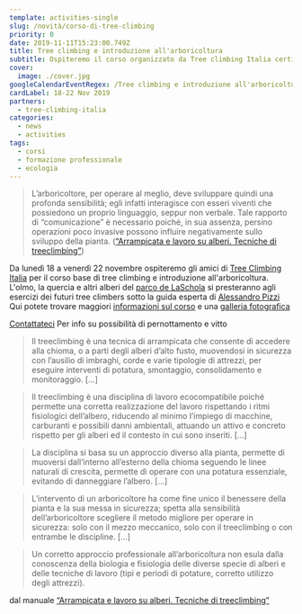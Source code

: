 ```yaml
---
template: activities-single
slug: /novità/corso-di-tree-climbing
priority: 0
date: 2019-11-11T15:23:00.749Z
title: Tree climbing e introduzione all'arboricoltura
subtitle: Ospiteremo il corso organizzato da Tree climbing Italia certificato per l'attività lavorativa sugli alberi
cover: 
  image: ./cover.jpg
googleCalendarEventRegex: /Tree climbing e introduzione all'arboricoltura/
cardLabel: 18-22 Nov 2019
partners:
  - tree-climbing-italia
categories:
  - news
  - activities
tags:
  - corsi
  - formazione professionale
  - ecologia
---
```


<EntryInfo variant="location" label="A LaSchola" value="[Via Maroni 13, Casciago 21020, VA](https://g.page/laschola?share)"/>
<EntryInfo variant="facebook" label="Segui l'evento" value="[su facebook](https://www.facebook.com/events/1902768433202738/)"/>

>L’arboricoltore, per operare al meglio, deve sviluppare quindi una profonda sensibilità; egli infatti interagisce con esseri viventi che possiedono un proprio linguaggio, seppur non verbale. Tale rapporto di “comunicazione” è necessario poiché, in sua assenza, persino operazioni poco invasive possono influire negativamente sullo sviluppo della pianta. ([“Arrampicata e lavoro su alberi. Tecniche di treeclimbing”](http://www.regione.piemonte.it/foreste/images/files/pubblicazioni/manuale_treeclimbing_rev.pdf))

<Row top={3} alignItems="center">
<Col md={6} initial>

Da lunedì 18 a venerdì 22 novembre ospiteremo gli amici di [Tree Climbing Italia](https://treeclimbing.it) per il corso base di tree climbing e introduzione all'arboricoltura. L'olmo, la quercia e altri alberi del [parco de LaSchola](/spaces/parco) si presteranno agli esercizi dei futuri tree climbers sotto la guida esperta di [Alessandro Pizzi](https://treeclimbing.it/chi-siamo/) Qui potete trovare maggiori [informazioni sul corso](https://treeclimbing.it/galleria-e-video/corso-base-tree-climbing/) e una [galleria fotografica](https://treeclimbing.it/galleria-e-video/corso-base-tree-climbing/)

</Col>
<Col md={6}>
<Alert>

[Contattateci](/contacts) Per info su possibilità di pernottamento e vitto

</Alert>
</Col>
</Row>

<Col columned>

>Il treeclimbing è una tecnica di arrampicata che consente di accedere alla chioma, o a parti degli alberi d’alto fusto, muovendosi in sicurezza con l’ausilio di imbraghi, corde e varie tipologie di attrezzi, per eseguire interventi di potatura, smontaggio, consolidamento e monitoraggio.
[...]

>Il treeclimbing è una disciplina di lavoro ecocompatibile poiché permette una corretta realizzazione del lavoro rispettando i ritmi fisiologici dell’albero, riducendo al minimo l’impiego di macchine, carburanti e possibili danni ambientali, attuando un attivo e concreto rispetto per gli alberi ed il contesto in cui sono inseriti.
[...]

>La disciplina si basa su un approccio diverso alla pianta, permette di muoversi dall’interno all’esterno della chioma seguendo le linee naturali di crescita, permette di operare con una potatura essenziale, evitando di danneggiare l’albero.
[...]

>L’intervento di un arboricoltore ha come fine unico il benessere della pianta e la sua messa in sicurezza; spetta alla sensibilità dell’arboricoltore scegliere il metodo migliore per operare in sicurezza: solo con il mezzo meccanico, solo con il treeclimbing o con entrambe le discipline.
[...]

>Un corretto approccio professionale all’arboricoltura non esula dalla conoscenza della biologia e fisiologia delle diverse specie di alberi e delle tecniche di lavoro (tipi e periodi di potature, corretto utilizzo degli attrezzi).

dal manuale [“Arrampicata e lavoro su alberi. Tecniche di treeclimbing”](http://www.regione.piemonte.it/foreste/images/files/pubblicazioni/manuale_treeclimbing_rev.pdf)

</Col>
